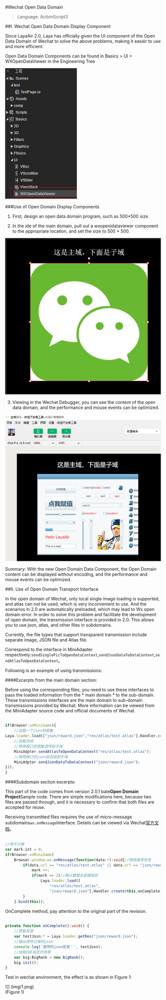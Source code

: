 #Wechat Open Data Domain

> Language: ActionScript3

##I. Wechat Open Data Domain Display Component

Since LayaAir 2.0, Laya has officially given the UI component of the Open Data Domain of Wechat to solve the above problems, making it easier to use and more efficient.

Open Data Domain Components can be found in Basics > UI > WXOpenDataViewer in the Engineering Tree

![wx1](img/wx1.png) 







###Use of Open Domain Display Components

1. First, design an open data domain program, such as 500*500 size.

2. In the ide of the main domain, pull out a wxopenidataviewer component to the appropriate location, and set the size to 500 * 500.

![wx1](img/wx2.png) 




3. Viewing in the Wechat Debugger, you can see the content of the open data domain, and the performance and mouse events can be optimized.

![wx1](img/wx3.png) 




Summary: With the new Open Domain Data Component, the Open Domain content can be displayed without encoding, and the performance and mouse events can be optimized.


##II. Use of Open Domain Transport Interface

In the open domain of Wechat, only local single image loading is supported, and atlas can not be used, which is very inconvenient to use. And the scenarios in 2.0 are automatically preloaded, which may lead to Wx open domain error. In order to solve this problem and facilitate the development of open domain, the transmission interface is provided in 2.0. This allows you to use json, atlas, and other files in subdomains.

Currently, the file types that support transparent transmission include separate image, JSON file and Atlas file.

Correspond to the interface in MiniAdapter respectively:`sendSinglePicToOpenDataContext`,`sendJsonDataToDataContext`,`sendAtlasToOpenDataContext`。

Following is an example of using transmissions:

####Excerpts from the main domain section:

Before using the corresponding files, you need to use these interfaces to pass the loaded information from the * main domain * to the sub-domain. These transmissions interfaces are the main domain to sub-domain transmissions provided by Wechat. More information can be viewed from the MiniAdapter source code and official documents of Wechat.


```typescript

if(Browser.onMiniGame){
    //加载一个json和图集
Laya.loader.load(["json/reward.json","res/atlas/test.atlas"],Handler.create(this,function(){
    //加载完成
    //使用接口将图集透传到子域
	MiniAdpter.sendAtlasToOpenDataContext("res/atlas/test.atlas");	
    //使用接口将json投促函到子域
    MiniAdpter.sendJsonDataToDataContext("json/reward.json");
}));
}
```


####Subdomain section excerpts:

This part of the code comes from version 2.0.1 bate**Open Domain Project**Sample code. There are simple modifications here, because two files are passed through, and it is necessary to confirm that both files are accepted for reuse.

Receiving transmitted files requires the use of micro-message subdomains`wx.onMessage`Interface. Details can be viewed via Wechat[官方文档](https://developers.weixin.qq.com/minigame/dev/api/wx.onMessage.html)。


```typescript

//用于计数
var mark:int = 0;
if(Browser.onMiniGame)
    Browser.window.wx.onMessage(function(data:*):void{//微信接受信息
        if(data.url == "res/atlas/test.atlas" || data.url == "json/reward.json"){
        	mark ++;
            if(mark == 2)//确认数据全部接收后
            	Laya.loader.load([
               		"res/atlas/test.atlas",
                	"json/reward.json"],Handler.create(this,onComplete));
        }
	}.bind(this));
```


OnComplete method, pay attention to the original part of the revision.


```typescript

private function onComplete():void() {
    //获取资源
    var testJosn:* = Laya.loader.getRes("json/reward.json");
    //输出透传过来的json
    console.log('透传的json信息：', testJosn);
    //加载IDE指定的场景
    var big:BigRank = new BigRank();
    big.init();
}
```


Test in wechat environment, the effect is as shown in Figure 1:

![] (img/1.png)<br> (Figure 1)

